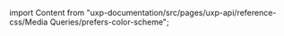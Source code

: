 
import Content from "uxp-documentation/src/pages/uxp-api/reference-css/Media Queries/prefers-color-scheme";

<Content query="product=xd"/>
